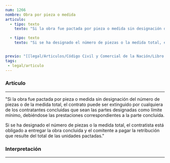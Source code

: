 ```yaml
---
num: 1266
nombre: Obra por pieza o medida
articulo: 
  - tipo: texto
    texto: "Si la obra fue pactada por pieza o medida sin designación del número de piezas o de la medida total, el contrato puede ser extinguido por cualquiera de los contratantes concluidas que sean las partes designadas como límite mínimo, debiéndose las prestaciones correspondientes a la parte concluida."

  - tipo: texto
    texto: "Si se ha designado el número de piezas o la medida total, el contratista está obligado a entregar la obra concluida y el comitente a pagar la retribución que resulte del total de las unidades pactadas."


previo: "[[legal/Articulos/Código Civil y Comercial de la Nación/Libro Tercero/Título 4/Capítulo 6/Sección 2/Sección 2, Disposiciones especiales para las obras.md|Sección 2, Disposiciones especiales para las obras]]"
tags: 
 - legal/articulo
---
```

### Artículo
---
"Si la obra fue pactada por pieza o medida sin designación del número de piezas o de la medida total, el contrato puede ser extinguido por cualquiera de los contratantes concluidas que sean las partes designadas como límite mínimo, debiéndose las prestaciones correspondientes a la parte concluida.

Si se ha designado el número de piezas o la medida total, el contratista está obligado a entregar la obra concluida y el comitente a pagar la retribución que resulte del total de las unidades pactadas."

### Interpretación
---
